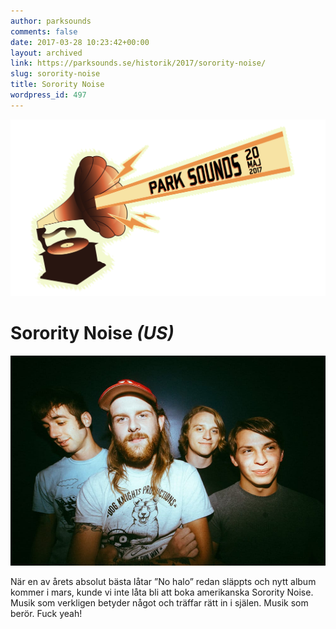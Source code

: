 ```yaml
---
author: parksounds
comments: false
date: 2017-03-28 10:23:42+00:00
layout: archived
link: https://parksounds.se/historik/2017/sorority-noise/
slug: sorority-noise
title: Sorority Noise
wordpress_id: 497
---
```


<img src="/images/2017/logo-1.svg" alt="Park Sounds 2017">


# Sorority Noise _(US)_


<img src="/images/2017/sorority-noise.jpg">

När en av årets absolut bästa låtar ”No halo” redan släppts och nytt album kommer i mars, kunde vi inte låta bli att boka amerikanska Sorority Noise. Musik som verkligen betyder något och träffar rätt in i själen. Musik som berör. Fuck yeah!



<!-- % oembed https://www.youtube.com/watch?v=BSk8kY_rcrk&feature;=youtu.be % -->



<!-- % oembed https://open.spotify.com/artist/7jXQfCP0xRnnind08ie0zT % -->


